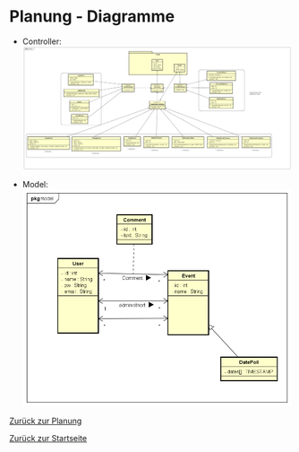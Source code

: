 # Planung - Diagramme

- Controller:
![UML_Controller](controller.png "UML-Controller")

- Model:
![UML_Model](model.png "UML-Model")

[Zurück zur Planung](../README.md)

[Zurück zur Startseite](../../README.md)
